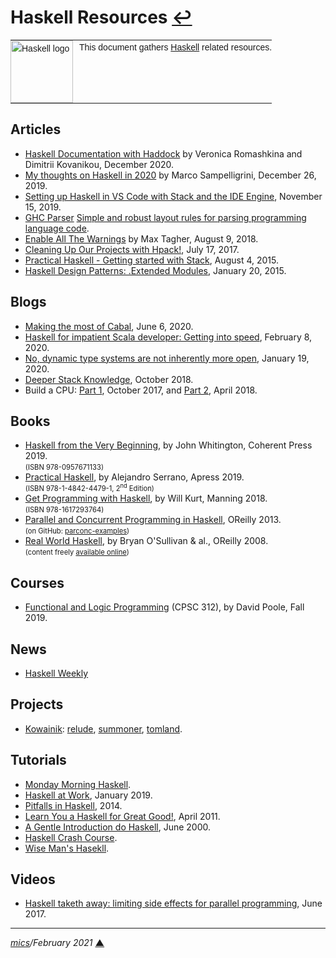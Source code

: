 # <span id="top">Haskell Resources</span> <span style="size:25%;"><a href="README.md">↩</a></span>

<table style="font-family:Helvetica,Arial;font-size:14px;line-height:1.6;">
  <tr>
  <td style="border:0;padding:0 10px 0 0;min-width:100px;"><a href="https://www.haskell.org/" rel="external"><img style="border:0;" src="https://wiki.haskell.org/wikiupload/6/62/Double_lambda.png" width="100" alt="Haskell logo"/></a></td>
  <td style="border:0;padding:0;vertical-align:text-top;">This document gathers <a href="https://www.haskell.org/" rel="external">Haskell</a> related resources.
  </td>
  </tr>
</table>

## <span id="articles">Articles</span>

- [Haskell Documentation with Haddock][article_haddock] by Veronica Romashkina and Dimitrii Kovanikou, December 2020.
- [My thoughts on Haskell in 2020][article_sampellegrini] by Marco Sampelligrini, December 26, 2019.
- [Setting up Haskell in VS Code with Stack and the IDE Engine][article_doig], November 15, 2019.
- [GHC Parser][ghc_parser]
[Simple and robust layout rules for parsing programming language code][article_abela].
- [Enable All The Warnings][article_tagher] by Max Tagher, August 9, 2018.
- [Cleaning Up Our Projects with Hpack!][article_hpack], July 17, 2017.
- [Practical Haskell - Getting started with Stack][article_seanhess], August 4, 2015.
- [Haskell Design Patterns: .Extended Modules][article_jaspervdj], January 20, 2015.

## <span id="blogs">Blogs</span>

- [Making the most of Cabal][blog_lau], June 6, 2020.
- [Haskell for impatient Scala developer: Getting into speed][blog_msitko], February 8, 2020.
- [No, dynamic type systems are not inherently more open](https://lexi-lambda.github.io/blog/2020/01/19/no-dynamic-type-systems-are-not-inherently-more-open/), January 19, 2020.
- [Deeper Stack Knowledge][blog_deeper_stack], October 2018.
- Build a CPU: [Part 1](https://yager.io/CPU/CPU2.html), October 2017, and [Part 2](https://yager.io/CPU/CPU2.html), April 2018.

## <span id="books">Books</span>

- [Haskell from the Very Beginning][book_very_beginning], by John Whitington, Coherent Press 2019.<br/><span style="font-size:80%;">(ISBN 978-0957671133)</span>
- [Practical Haskell][book_practical_haskell], by Alejandro Serrano, Apress 2019.</br><span style="font-size:80%;">(ISBN 978-1-4842-4479-1, 2<sup>nd</sup> Edition)</span>
- [Get Programming with Haskell][book_get_programming], by Will Kurt, Manning 2018.<br/><span style="font-size:80%;">(ISBN 978-1617293764)</span>
- [Parallel and Concurrent Programming in Haskell][parconc_book], OReilly 2013.<br/><span style="font-size:80%;">(on GitHub: [parconc-examples][parconc_examples])</span>
- [Real World Haskell][book_real_world], by Bryan O'Sullivan &amp; al., OReilly 2008.<br/><span style="font-size:80%;">(content freely [available online](http://book.realworldhaskell.org/))</span>

## <span id="courses">Courses</span>

- [Functional and Logic Programming](https://www.cs.ubc.ca/~poole/cs312/2019/) (CPSC 312), by David Poole, Fall 2019.

## <span id="news">News</span>

- [Haskell Weekly][haskell_weekly]

## <span id="projects">Projects</span>

- [Kowainik][kowainik_github]: [relude][kowainik_relude],  [summoner][kowainik_summoner], [tomland][kowainik_tomland].

## <span id="tutorials">Tutorials</span>

- [Monday Morning Haskell][tuto_mmhaskell].
- [Haskell at Work][tuto_haskell_at_work], January 2019.
- [Pitfalls in Haskell][haskell_pitfalls], 2014.
- [Learn You a Haskell for Great Good!][learn_you_haskell], April 2011.
- [A Gentle Introduction do Haskell][haskell_tutorial], June 2000.
- [Haskell Crash Course](https://yager.io/CrashCourse/Haskell.html).
- [Wise Man's Hasekll](https://andre.tips/wmh/).

## <span id="videos">Videos</span>

- [Haskell taketh away: limiting side effects for parallel programming][video_newton], June 2017.

***

*[mics](https://lampwww.epfl.ch/~michelou/)/February 2021* [**&#9650;**](#top)
<span id="bottom">&nbsp;</span>

<!-- link refs -->

[article_abela]: http://www.cse.chalmers.se/~abela/master/layout-parsing.html
[article_doig]: https://medium.com/@dogwith1eye/setting-up-haskell-in-vs-code-with-stack-and-the-ide-engine-81d49eda3ecf
[article_haddock]: https://kowainik.github.io/posts/haddock-tips
[article_hpack]: https://mmhaskell.com/blog/2017/7/17/cleaning-up-our-projects-with-hpack
[article_jaspervdj]: https://jaspervdj.be/posts/2015-01-20-haskell-design-patterns-extended-modules.html
[article_sampellegrini]: https://alpacaaa.net/thoughts-on-haskell-2020/
[article_seanhess]: https://seanhess.github.io/2015/08/04/practical-haskell-getting-started.html
[article_tagher]: https://medium.com/mercury-bank/enable-all-the-warnings-a0517bc081c3
[blog_deeper_stack]: https://mmhaskell.com/blog/2018/10/8/deeper-stack-knowledge
[blog_lau]: https://lukelau.me/haskell/posts/making-the-most-of-cabal/
[blog_msitko]: https://msitko.pl/blog/2020/02/08/haskell-getting-into-speed.html
[book_get_programming]: https://www.manning.com/books/get-programming-with-haskell
[book_practical_haskell]: https://www.apress.com/gp/book/9781484244791
[book_real_world]: http://book.realworldhaskell.org/
[book_very_beginning]: https://www.bookdepository.com/Haskell-from-Very-Beginning-John-Whitington/9780957671133
[ghc_parser]: https://gitlab.haskell.org/ghc/ghc/wikis/commentary/compiler/parser
[haskell_weekly]: https://haskellweekly.news/newsletter.html
[kowainik_github]: https://kowainik.github.io/
[kowainik_relude]: https://kowainik.github.io/projects/relude
[kowainik_summoner]: https://kowainik.github.io/projects/summoner
[kowainik_tomland]: https://kowainik.github.io/projects/tomland
[haskell_pitfalls]: http://users.jyu.fi/~sapekiis/haskell-pitfalls/
[haskell_tutorial]: https://www.haskell.org/tutorial/index.html
[learn_you_haskell]: http://learnyouahaskell.com/chapters
[parconc_book]: https://simonmar.github.io/pages/pcph.html
[parconc_examples]: https://github.com/simonmar/parconc-examples
[tuto_haskell_at_work]: https://haskell-at-work.com/
[tuto_mmhaskell]: https://mmhaskell.com/
[video_newton]: https://youtu.be/lC5UWG5N8oY
